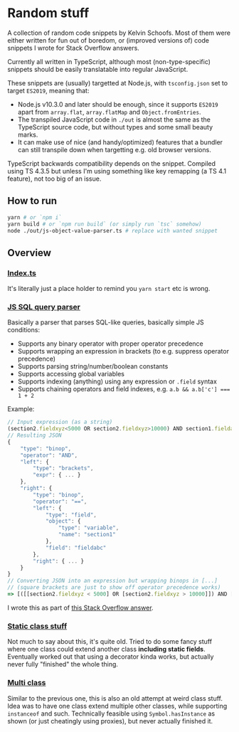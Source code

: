 
# Random stuff
A collection of random code snippets by Kelvin Schoofs. Most of them were either written for fun out of boredom, or (improved versions of) code snippets I wrote for Stack Overflow answers.

Currently all written in TypeScript, although most (non-type-specific) snippets should be easily translatable into regular JavaScript.

These snippets are (usually) targetted at Node.js, with `tsconfig.json` set to target `ES2019`, meaning that:
- Node.js v10.3.0 and later should be enough, since it supports `ES2019` apart from `array.flat`, `array.flatMap` and `Object.fromEntries`.
- The transpiled JavaScript code in `./out` is almost the same as the TypeScript source code, but without types and some small beauty marks.
- It can make use of nice (and handy/optimized) features that a bundler can still transpile down when targetting e.g. old browser versions.

TypeScript backwards compatibility depends on the snippet. Compiled using TS 4.3.5 but unless I'm using something like key remapping (a TS 4.1 feature), not too big of an issue.

## How to run
```bash
yarn # or `npm i`
yarn build # or `npm run build` (or simply run `tsc` somehow)
node ./out/js-object-value-parser.ts # replace with wanted snippet
```

## Overview
### [Index.ts](./src/index.ts)
It's literally just a place holder to remind you `yarn start` etc is wrong.

### [JS SQL query parser](./src/js-sql-query-parser.ts)
Basically a parser that parses SQL-like queries, basically simple JS conditions:
- Supports any binary operator with proper operator precedence
- Supports wrapping an expression in brackets (to e.g. suppress operator precedence)
- Supports parsing string/number/boolean constants
- Supports accessing global variables
- Supports indexing (anything) using any expression or `.field` syntax
- Supports chaining operators and field indexes, e.g. `a.b && a.b['c'] === 1 + 2`

Example:
```js
// Input expression (as a string)
(section2.fieldxyz<5000 OR section2.fieldxyz>10000) AND section1.fieldabc == value1
// Resulting JSON
{
    "type": "binop",
    "operator": "AND",
    "left": {
        "type": "brackets",
        "expr": { ... }
    },
    "right": {
        "type": "binop",
        "operator": "==",
        "left": {
            "type": "field",
            "object": {
                "type": "variable",
                "name": "section1"
            },
            "field": "fieldabc"
        },
        "right": { ... }
    }
}
// Converting JSON into an expression but wrapping binops in [...]
// (square brackets are just to show off operator precedence works)
=> [([[section2.fieldxyz < 5000] OR [section2.fieldxyz > 10000]]) AND [section1.fieldabc == value1]]
```
I wrote this as part of [this Stack Overflow answer](https://stackoverflow.com/a/68606593/14274597).

### [Static class stuff](./src/static-class-stuff.ts)
Not much to say about this, it's quite old. Tried to do some fancy stuff where one class could extend another class **including static fields**. Eventually worked out that using a decorator kinda works, but actually never fully "finished" the whole thing.

### [Multi class](./src/multi-class.ts)
Similar to the previous one, this is also an old attempt at weird class stuff. Idea was to have one class extend multiple other classes, while supporting `instanceof` and such. Technically feasible using `Symbol.hasInstance` as shown (or just cheatingly using proxies), but never actually finished it.

